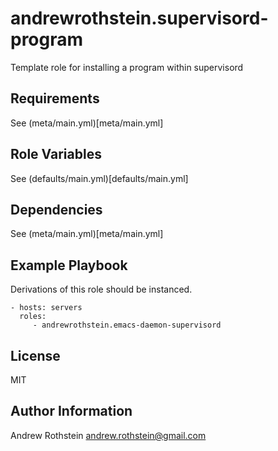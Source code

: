 andrewrothstein.supervisord-program
=========

Template role for installing a program within supervisord

Requirements
------------

See (meta/main.yml)[meta/main.yml]

Role Variables
--------------

See (defaults/main.yml)[defaults/main.yml]

Dependencies
------------

See (meta/main.yml)[meta/main.yml]

Example Playbook
----------------

Derivations of this role should be instanced.

    - hosts: servers
      roles:
         - andrewrothstein.emacs-daemon-supervisord

License
-------

MIT

Author Information
------------------

Andrew Rothstein andrew.rothstein@gmail.com
